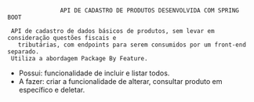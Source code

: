               
              
                   API DE CADASTRO DE PRODUTOS DESENVOLVIDA COM SPRING BOOT
                 
     API de cadastro de dados básicos de produtos, sem levar em consideração questões fiscais e
       tributárias, com endpoints para serem consumidos por um front-end separado.
     Utiliza a abordagem Package By Feature.
                 
   - Possui: funcionalidade de incluir e listar todos.
   - A fazer: criar a funcionalidade de alterar, consultar produto em específico e deletar.
   
